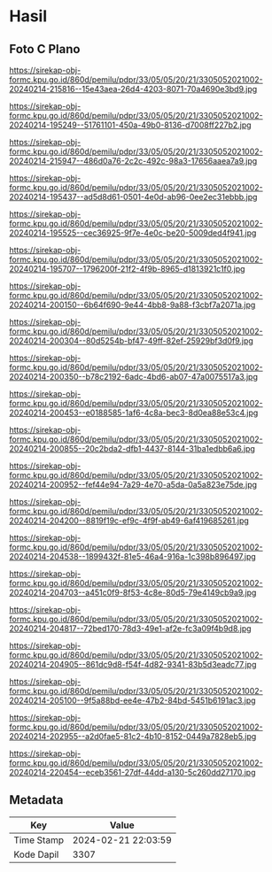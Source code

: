 # Hasil

## Foto C Plano

https://sirekap-obj-formc.kpu.go.id/860d/pemilu/pdpr/33/05/05/20/21/3305052021002-20240214-215816--15e43aea-26d4-4203-8071-70a4690e3bd9.jpg

https://sirekap-obj-formc.kpu.go.id/860d/pemilu/pdpr/33/05/05/20/21/3305052021002-20240214-195249--51761101-450a-49b0-8136-d7008ff227b2.jpg

https://sirekap-obj-formc.kpu.go.id/860d/pemilu/pdpr/33/05/05/20/21/3305052021002-20240214-215947--486d0a76-2c2c-492c-98a3-17656aaea7a9.jpg

https://sirekap-obj-formc.kpu.go.id/860d/pemilu/pdpr/33/05/05/20/21/3305052021002-20240214-195437--ad5d8d61-0501-4e0d-ab96-0ee2ec31ebbb.jpg

https://sirekap-obj-formc.kpu.go.id/860d/pemilu/pdpr/33/05/05/20/21/3305052021002-20240214-195525--cec36925-9f7e-4e0c-be20-5009ded4f941.jpg

https://sirekap-obj-formc.kpu.go.id/860d/pemilu/pdpr/33/05/05/20/21/3305052021002-20240214-195707--1796200f-21f2-4f9b-8965-d1813921c1f0.jpg

https://sirekap-obj-formc.kpu.go.id/860d/pemilu/pdpr/33/05/05/20/21/3305052021002-20240214-200150--6b64f690-9e44-4bb8-9a88-f3cbf7a2071a.jpg

https://sirekap-obj-formc.kpu.go.id/860d/pemilu/pdpr/33/05/05/20/21/3305052021002-20240214-200304--80d5254b-bf47-49ff-82ef-25929bf3d0f9.jpg

https://sirekap-obj-formc.kpu.go.id/860d/pemilu/pdpr/33/05/05/20/21/3305052021002-20240214-200350--b78c2192-6adc-4bd6-ab07-47a0075517a3.jpg

https://sirekap-obj-formc.kpu.go.id/860d/pemilu/pdpr/33/05/05/20/21/3305052021002-20240214-200453--e0188585-1af6-4c8a-bec3-8d0ea88e53c4.jpg

https://sirekap-obj-formc.kpu.go.id/860d/pemilu/pdpr/33/05/05/20/21/3305052021002-20240214-200855--20c2bda2-dfb1-4437-8144-31ba1edbb6a6.jpg

https://sirekap-obj-formc.kpu.go.id/860d/pemilu/pdpr/33/05/05/20/21/3305052021002-20240214-200952--fef44e94-7a29-4e70-a5da-0a5a823e75de.jpg

https://sirekap-obj-formc.kpu.go.id/860d/pemilu/pdpr/33/05/05/20/21/3305052021002-20240214-204200--8819f19c-ef9c-4f9f-ab49-6af419685261.jpg

https://sirekap-obj-formc.kpu.go.id/860d/pemilu/pdpr/33/05/05/20/21/3305052021002-20240214-204538--1899432f-81e5-46a4-916a-1c398b896497.jpg

https://sirekap-obj-formc.kpu.go.id/860d/pemilu/pdpr/33/05/05/20/21/3305052021002-20240214-204703--a451c0f9-8f53-4c8e-80d5-79e4149cb9a9.jpg

https://sirekap-obj-formc.kpu.go.id/860d/pemilu/pdpr/33/05/05/20/21/3305052021002-20240214-204817--72bed170-78d3-49e1-af2e-fc3a09f4b9d8.jpg

https://sirekap-obj-formc.kpu.go.id/860d/pemilu/pdpr/33/05/05/20/21/3305052021002-20240214-204905--861dc9d8-f54f-4d82-9341-83b5d3eadc77.jpg

https://sirekap-obj-formc.kpu.go.id/860d/pemilu/pdpr/33/05/05/20/21/3305052021002-20240214-205100--9f5a88bd-ee4e-47b2-84bd-5451b6191ac3.jpg

https://sirekap-obj-formc.kpu.go.id/860d/pemilu/pdpr/33/05/05/20/21/3305052021002-20240214-202955--a2d0fae5-81c2-4b10-8152-0449a7828eb5.jpg

https://sirekap-obj-formc.kpu.go.id/860d/pemilu/pdpr/33/05/05/20/21/3305052021002-20240214-220454--eceb3561-27df-44dd-a130-5c260dd27170.jpg


## Metadata

| Key        | Value               |
| ---------- | ------------------- |
| Time Stamp | 2024-02-21 22:03:59 |
| Kode Dapil | 3307                |




